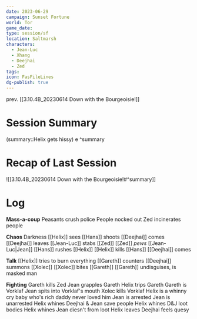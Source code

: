 ```yaml
---
date: 2023-06-29
campaign: Sunset Fortune
world: Tor
game_date:
type: session/sf
location: Saltmarsh
characters:
  - Jean-Luc
  - Xhang
  - Deejhai
  - Zed
tags:
icon: FasFileLines
dg-publish: true
---
```

prev. [[3.10.4B_20230614 Down with the Bourgeoisie!]]
# Session Summary
(summary::Helix gets hissy)
e ^summary
# Recap of Last Session
![[3.10.4B_20230614 Down with the Bourgeoisie!#^summary]]
# Log
**Mass-a-coup**
Peasants crush police
People nocked out
Zed incinerates people

**Chaos**
Darkness
[[Helix]] sees
[[Hans]] shoots
[[Deejhai]] comes
[[Deejhai]] leaves
[[Jean-Luc]] stabs [[Zed]]
[[Zed]] *pews* [[Jean-Luc|Jean]]
[[Hans]] rushes [[Helix]]
[[Helix]] kills [[Hans]]
[[Deejhai]] comes

**Talk**
[[Helix]] tries to burn everything
[[Gareth]] counters
[[Deejhai]] summons [[Xolec]]
[[Xolec]] bites [[Gareth]]
[[Gareth]] undisguises, is masked man

**Fighting**
Gareth kills Zed
Jean grapples Gareth
Helix trips Gareth
Gareth is Vorklaf
Jean spits into Vorklaf's mouth
Xolec kills Vorklaf
Helix is a whinny cry baby who's rich daddy never loved him
Jean is arrested
Jean is unarrested
Helix whines
Deejhai & Jean save people
Helix whines
D&J loot bodies
Helix whines
Jean diesn't from loot
Helix leaves
Deejhai feels quesy